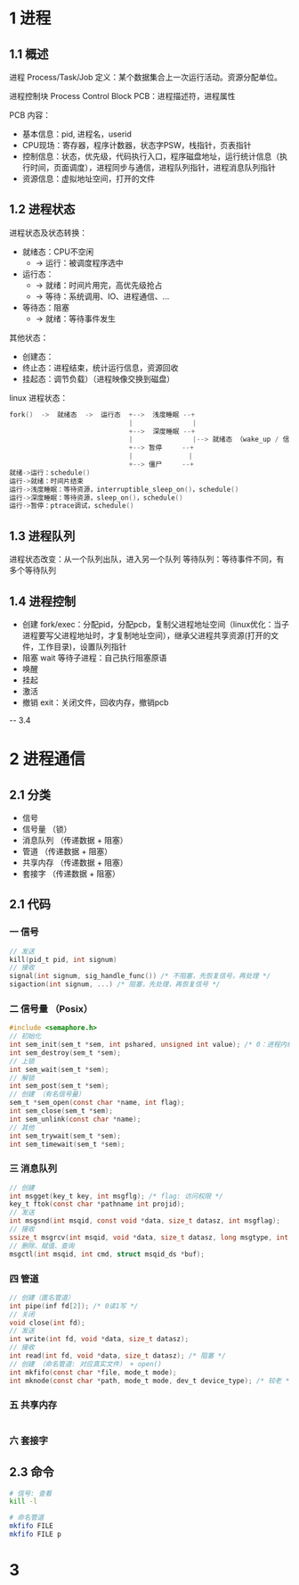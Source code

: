 

# 1 进程
## 1.1 概述
进程 Process/Task/Job 定义：某个数据集合上一次运行活动。资源分配单位。

进程控制块 Process Control Block PCB：进程描述符，进程属性

PCB 内容：
- 基本信息：pid, 进程名，userid
- CPU现场：寄存器，程序计数器，状态字PSW，栈指针，页表指针
- 控制信息：状态，优先级，代码执行入口，程序磁盘地址，运行统计信息（执行时间，页面调度），进程同步与通信，进程队列指针，进程消息队列指针
- 资源信息：虚拟地址空间，打开的文件

## 1.2 进程状态

进程状态及状态转换：
- 就绪态：CPU不空闲
  - -> 运行：被调度程序选中
- 运行态：
  - -> 就绪：时间片用完，高优先级抢占
  - -> 等待：系统调用、IO、进程通信、...
- 等待态：阻塞
  - -> 就绪：等待事件发生

其他状态：
- 创建态：
- 终止态：进程结束，统计运行信息，资源回收
- 挂起态：调节负载）（进程映像交换到磁盘）

linux 进程状态：
```c
fork()  ->  就绪态  ->  运行态  +-->  浅度睡眠 --+
                              |               |
                              +-->  深度睡眠 --+
                              |               |--> 就绪态 （wake_up / 信号）
                              +--> 暂停     --+
                              |              |
                              +--> 僵尸     --+
就绪->运行：schedule()
运行->就绪：时间片结束
运行->浅度睡眠：等待资源，interruptible_sleep_on()，schedule()
运行->深度睡眠：等待资源，sleep_on()，schedule()
运行->暂停：ptrace调试，schedule()
```

## 1.3 进程队列
进程状态改变：从一个队列出队，进入另一个队列
等待队列：等待事件不同，有多个等待队列

## 1.4 进程控制
- 创建 fork/exec：分配pid，分配pcb，复制父进程地址空间（linux优化：当子进程要写父进程地址时，才复制地址空间），继承父进程共享资源(打开的文件，工作目录)，设置队列指针
- 阻塞 wait 等待子进程：自己执行阻塞原语
- 唤醒
- 挂起
- 激活
- 撤销 exit：关闭文件，回收内存，撤销pcb

-- 3.4

# 2 进程通信
## 2.1 分类
- 信号
- 信号量 （锁）
-  消息队列 （传递数据 + 阻塞）
- 管道 （传递数据 + 阻塞）
- 共享内存 （传递数据 + 阻塞）
- 套接字 （传递数据 + 阻塞）
## 2.1 代码
### 一 信号 
```c
// 发送
kill(pid_t pid, int signum)
// 接收
signal(int signum, sig_handle_func()) /* 不阻塞，先恢复信号，再处理 */
sigaction(int signum, ...) /* 阻塞，先处理，再恢复信号 */
```
### 二 信号量 （Posix）
```c
#include <semaphore.h>
// 初始化
int sem_init(sem_t *sem, int pshared, unsigned int value); /* 0：进程内线程同步 */
int sem_destroy(sem_t *sem);
// 上锁
int sem_wait(sem_t *sem);
// 解锁
int sem_post(sem_t *sem);
// 创建 （有名信号量）
sem_t *sem_open(const char *name, int flag);
int sem_close(sem_t *sem);
int sem_unlink(const char *name);
// 其他
int sem_trywait(sem_t *sem);
int sem_timewait(sem_t *sem);
```
### 三 消息队列
```c
// 创建
int msgget(key_t key, int msgflg); /* flag: 访问权限 */
key_t ftok(const char *pathname int projid);
// 发送
int msgsnd(int msqid, const void *data, size_t datasz, int msgflag);
// 接收
ssize_t msgrcv(int msqid, void *data, size_t datasz, long msgtype, int msgflag); /* msgtype: 接收指定类型消息 */
// 删除、赋值、查询
msgctl(int msqid, int cmd, struct msqid_ds *buf);
```
### 四 管道
```c
// 创建（匿名管道）
int pipe(inf fd[2]); /* 0读1写 */
// 关闭
void close(int fd);
// 发送
int write(int fd, void *data, size_t datasz);
// 接收
int read(int fd, void *data, size_t datasz); /* 阻塞 */
// 创建 （命名管道: 对应真实文件） + open()
int mkfifo(const char *file, mode_t mode);
int mknode(const char *path, mode_t mode, dev_t device_type); /* 较老 */
```
### 五 共享内存
```c

```

### 六 套接字

## 2.3 命令
```bash
# 信号: 查看
kill -l

# 命名管道
mkfifo FILE
mkfifo FILE p
```

# 3 